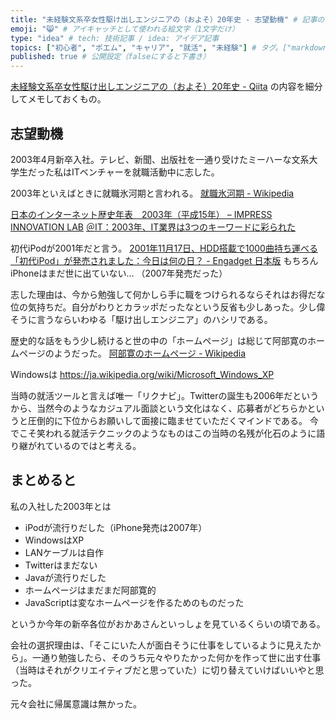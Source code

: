```yaml
---
title: "未経験文系卒女性駆け出しエンジニアの（およそ）20年史 - 志望動機" # 記事のタイトル
emoji: "😸" # アイキャッチとして使われる絵文字（1文字だけ）
type: "idea" # tech: 技術記事 / idea: アイデア記事
topics: ["初心者", "ポエム", "キャリア", "就活", "未経験"] # タグ。["markdown", "rust", "aws"]のように指定する
published: true # 公開設定（falseにすると下書き）
---
```


[未経験文系卒女性駆け出しエンジニアの（およそ）20年史 - Qiita](https://qiita.com/e99h2121/items/5eefe618e97ba0e6df70) の内容を細分してメモしておくもの。

## 志望動機
2003年4月新卒入社。テレビ、新聞、出版社を一通り受けたミーハーな文系大学生だった私はITベンチャーを就職活動中に志した。

2003年といえばときに就職氷河期と言われる。
[就職氷河期 - Wikipedia](https://ja.wikipedia.org/wiki/%E5%B0%B1%E8%81%B7%E6%B0%B7%E6%B2%B3%E6%9C%9F)

[日本のインターネット歴史年表　2003年（平成15年） – IMPRESS INNOVATION LAB](https://i.impressrd.jp/e20070824121)
[＠IT：2003年、IT業界は3つのキーワードに彩られた](https://atmarkit.itmedia.co.jp/news/200401/06/2003.html)

初代iPodが2001年だと言う。
[2001年11月17日、HDD搭載で1000曲持ち運べる「初代iPod」が発売されました：今日は何の日？ - Engadget 日本版](https://japanese.engadget.com/today-203031566.html)
もちろんiPhoneはまだ世に出ていない... （2007年発売だった）

志した理由は、今から勉強して何かしら手に職をつけられるならそれはお得だな位の気持ちだ。自分がわりとカラッポだったなという反省も少しあった。少し偉そうに言うならいわゆる「駆け出しエンジニア」のハシリである。

歴史的な話をもう少し続けると世の中の「ホームページ」は総じて阿部寛のホームページのようだった。
[阿部寛のホームページ - Wikipedia](https://ja.wikipedia.org/wiki/%E9%98%BF%E9%83%A8%E5%AF%9B%E3%81%AE%E3%83%9B%E3%83%BC%E3%83%A0%E3%83%9A%E3%83%BC%E3%82%B8)

Windowsは https://ja.wikipedia.org/wiki/Microsoft_Windows_XP

当時の就活ツールと言えば唯一「リクナビ」。Twitterの誕生も2006年だというから、当然今のようなカジュアル面談という文化はなく、応募者がどちらかというと圧倒的に下位からお願いして面接に臨ませていただくマインドである。
今でこそ笑われる就活テクニックのようなものはこの当時の名残が化石のように語り継がれているのではと考える。

## まとめると

私の入社した2003年とは

- iPodが流行りだした（iPhone発売は2007年）
- WindowsはXP
- LANケーブルは自作
- Twitterはまだない
- Javaが流行りだした
- ホームページはまだまだ阿部寛的
- JavaScriptは変なホームページを作るためのものだった

というか今年の新卒各位がおかあさんといっしょを見ているくらいの頃である。

会社の選択理由は、「そこにいた人が面白そうに仕事をしているように見えたから」。一通り勉強したら、そのうち元々やりたかった何かを作って世に出す仕事（当時はそれがクリエイティブだと思っていた）に切り替えていけばいいやと思った。

元々会社に帰属意識は無かった。
